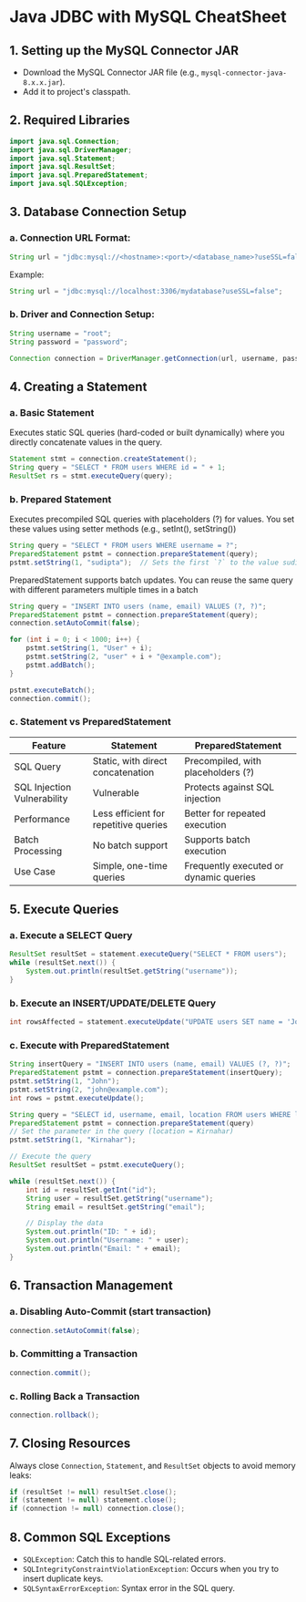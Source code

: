 # Java JDBC with MySQL CheatSheet

## 1. Setting up the MySQL Connector JAR

- Download the MySQL Connector JAR file (e.g., `mysql-connector-java-8.x.x.jar`).
- Add it to  project's classpath.

## 2. Required Libraries

```Java
import java.sql.Connection;
import java.sql.DriverManager;
import java.sql.Statement;
import java.sql.ResultSet;
import java.sql.PreparedStatement;
import java.sql.SQLException;
```

## 3. Database Connection Setup

### a. Connection URL Format:
```Java
String url = "jdbc:mysql://<hostname>:<port>/<database_name>?useSSL=false";
```

Example:
```Java
String url = "jdbc:mysql://localhost:3306/mydatabase?useSSL=false";
```

### b. Driver and Connection Setup:
```Java
String username = "root";
String password = "password";

Connection connection = DriverManager.getConnection(url, username, password);
```

## 4. Creating a Statement

### a. Basic Statement
Executes static SQL queries (hard-coded or built dynamically) where you directly concatenate values in the query.

```Java
Statement stmt = connection.createStatement();
String query = "SELECT * FROM users WHERE id = " + 1;
ResultSet rs = stmt.executeQuery(query);

```

### b. Prepared Statement
Executes precompiled SQL queries with placeholders (?) for values. You set these values using setter methods (e.g., setInt(), setString())

```Java
String query = "SELECT * FROM users WHERE username = ?";
PreparedStatement pstmt = connection.prepareStatement(query);
pstmt.setString(1, "sudipta");  // Sets the first `?` to the value sudipta
```

PreparedStatement supports batch updates. You can reuse the same query with different parameters multiple times in a batch

```Java
String query = "INSERT INTO users (name, email) VALUES (?, ?)";
PreparedStatement pstmt = connection.prepareStatement(query);
connection.setAutoCommit(false);

for (int i = 0; i < 1000; i++) {
    pstmt.setString(1, "User" + i);
    pstmt.setString(2, "user" + i + "@example.com");
    pstmt.addBatch();
}

pstmt.executeBatch();
connection.commit();

```

### c. Statement vs PreparedStatement

| Feature |	Statement |	PreparedStatement |
| ------- | --------- | ----------------- |
| SQL Query | Static, with direct concatenation |	Precompiled, with placeholders (?) |
| SQL Injection Vulnerability |	Vulnerable |	Protects against SQL injection |
| Performance |	Less efficient for repetitive queries	|Better for repeated execution |
| Batch Processing	| No batch support |	Supports batch execution |
| Use Case	| Simple, one-time queries	| Frequently executed or dynamic queries |

## 5. Execute Queries

### a. Execute a SELECT Query
```Java
ResultSet resultSet = statement.executeQuery("SELECT * FROM users");
while (resultSet.next()) {
    System.out.println(resultSet.getString("username"));
}
```

### b. Execute an INSERT/UPDATE/DELETE Query
```Java
int rowsAffected = statement.executeUpdate("UPDATE users SET name = 'John' WHERE id = 1");
```

### c. Execute with PreparedStatement
```Java
String insertQuery = "INSERT INTO users (name, email) VALUES (?, ?)";
PreparedStatement pstmt = connection.prepareStatement(insertQuery);
pstmt.setString(1, "John");
pstmt.setString(2, "john@example.com");
int rows = pstmt.executeUpdate();
```

```java
String query = "SELECT id, username, email, location FROM users WHERE location = ?";
PreparedStatement pstmt = connection.prepareStatement(query)
// Set the parameter in the query (location = Kirnahar)
pstmt.setString(1, "Kirnahar");

// Execute the query
ResultSet resultSet = pstmt.executeQuery();

while (resultSet.next()) {
    int id = resultSet.getInt("id");
    String user = resultSet.getString("username");
    String email = resultSet.getString("email");

    // Display the data
    System.out.println("ID: " + id);
    System.out.println("Username: " + user);
    System.out.println("Email: " + email);
}
```

## 6. Transaction Management
### a. Disabling Auto-Commit (start transaction)

```Java
connection.setAutoCommit(false);
```

### b. Committing a Transaction

```Java
connection.commit();
```

### c. Rolling Back a Transaction
```Java
connection.rollback();
```

## 7. Closing Resources

Always close `Connection`, `Statement`, and `ResultSet` objects to avoid memory leaks:

```Java
if (resultSet != null) resultSet.close();
if (statement != null) statement.close();
if (connection != null) connection.close();
```

## 8. Common SQL Exceptions

- `SQLException`: Catch this to handle SQL-related errors.
- `SQLIntegrityConstraintViolationException`: Occurs when you try to insert duplicate keys.
- `SQLSyntaxErrorException`: Syntax error in the SQL query.


